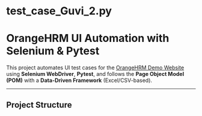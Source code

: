 # test_case_Guvi_2.py
# OrangeHRM UI Automation with Selenium & Pytest

This project automates UI test cases for the [OrangeHRM Demo Website](https://opensource-demo.orangehrmlive.com/) using **Selenium WebDriver**, **Pytest**, and follows the **Page Object Model (POM)** with a **Data-Driven Framework** (Excel/CSV-based).

---

## Project Structure
